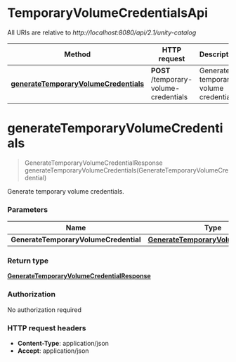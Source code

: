 # TemporaryVolumeCredentialsApi

All URIs are relative to *http://localhost:8080/api/2.1/unity-catalog*

| Method | HTTP request | Description |
|------------- | ------------- | -------------|
| [**generateTemporaryVolumeCredentials**](TemporaryVolumeCredentialsApi.md#generateTemporaryVolumeCredentials) | **POST** /temporary-volume-credentials | Generate temporary volume credentials. |


<a name="generateTemporaryVolumeCredentials"></a>
# **generateTemporaryVolumeCredentials**
> GenerateTemporaryVolumeCredentialResponse generateTemporaryVolumeCredentials(GenerateTemporaryVolumeCredential)

Generate temporary volume credentials.

### Parameters

|Name | Type | Description  | Notes |
|------------- | ------------- | ------------- | -------------|
| **GenerateTemporaryVolumeCredential** | [**GenerateTemporaryVolumeCredential**](../Models/GenerateTemporaryVolumeCredential.md)|  | [optional] |

### Return type

[**GenerateTemporaryVolumeCredentialResponse**](../Models/GenerateTemporaryVolumeCredentialResponse.md)

### Authorization

No authorization required

### HTTP request headers

- **Content-Type**: application/json
- **Accept**: application/json

